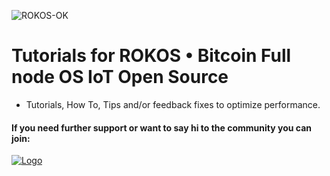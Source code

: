 ![ROKOS-OK](https://i.imgur.com/i5xr6Y2.png)

Tutorials for ROKOS • Bitcoin Full node OS IoT Open Source
=========================== 
* Tutorials, How To, Tips and/or feedback fixes to optimize performance.

#### If you need further support or want to say hi to the community you can join:

<a href="https://discord.io/bitcoin">
    <img alt="Logo" src="https://discordapp.com/api/guilds/213747404745211904/widget.png?style=banner2">
  </a>
